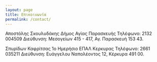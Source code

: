 ```yaml
---
layout: page
title: Επικοινωνία
permalink: /contact/
---
```

Αποστόλης Σκουλυδάκης
Δήμος Αγίας Παρασκευής
Τηλέφωνο: 2132 004509
Διεύθυνση: Μεσογείων 415 - 417, Αγ. Παρασκευή 153 43.


Σπυρίδων Καφρίτσας
1ο Ημερήσιο ΕΠΑΛ Κερκυρας
Τηλέφωνο: 2661 035211
Διεύθυνση: Ευάγγελου Ναπολέοντος 12, Κέρκυρα 491 00.
